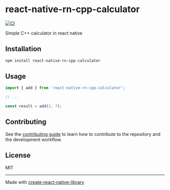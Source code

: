 # react-native-rn-cpp-calculator

[![CI](https://github.com/bekroz/rn-cpp-calculator/actions/workflows/ci.yml/badge.svg)](https://github.com/bekroz/rn-cpp-calculator/actions/workflows/ci.yml)

Simple C++ calculator in react native

## Installation

```sh
npm install react-native-rn-cpp-calculator
```

## Usage

```js
import { add } from 'react-native-rn-cpp-calculator';

// ...

const result = add(3, 7);
```

## Contributing

See the [contributing guide](CONTRIBUTING.md) to learn how to contribute to the repository and the development workflow.

## License

MIT

---

Made with [create-react-native-library](https://github.com/callstack/react-native-builder-bob)
